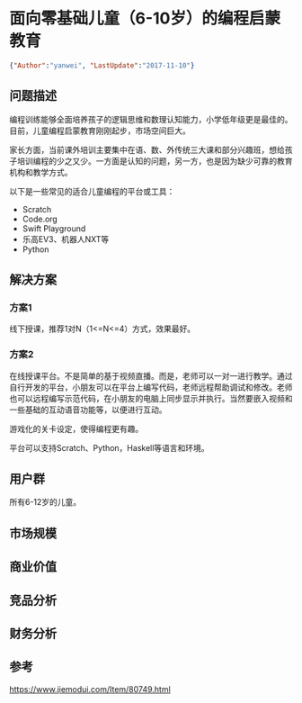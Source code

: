 # 面向零基础儿童（6-10岁）的编程启蒙教育

<link rel="stylesheet" type="text/css" href="../auto-number-title.css" />

```json
{"Author":"yanwei", "LastUpdate":"2017-11-10"}
```

## 问题描述

编程训练能够全面培养孩子的逻辑思维和数理认知能力，小学低年级更是最佳的。目前，儿童编程启蒙教育刚刚起步，市场空间巨大。

家长方面，当前课外培训主要集中在语、数、外传统三大课和部分兴趣班，想给孩子培训编程的少之又少。一方面是认知的问题，另一方，也是因为缺少可靠的教育机构和教学方式。

以下是一些常见的适合儿童编程的平台或工具：

* Scratch
* Code.org
* Swift Playground
* 乐高EV3、机器人NXT等
* Python

## 解决方案

### 方案1

线下授课，推荐1对N（1<=N<=4）方式，效果最好。

### 方案2

在线授课平台。不是简单的基于视频直播。而是，老师可以一对一进行教学。通过自行开发的平台，小朋友可以在平台上编写代码，老师远程帮助调试和修改。老师也可以远程编写示范代码，在小朋友的电脑上同步显示并执行。当然要嵌入视频和一些基础的互动语音功能等，以便进行互动。

游戏化的关卡设定，使得编程更有趣。

平台可以支持Scratch、Python，Haskell等语言和环境。

## 用户群

所有6-12岁的儿童。

## 市场规模

## 商业价值

## 竞品分析

## 财务分析

## 参考

https://www.jiemodui.com/Item/80749.html